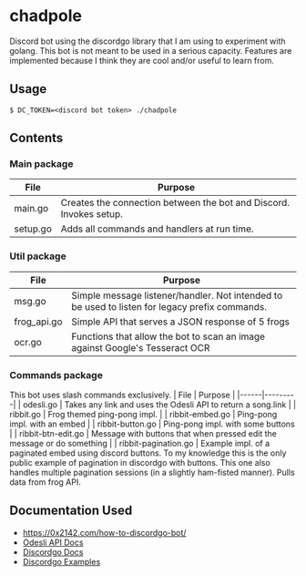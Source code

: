 # chadpole

Discord bot using the discordgo library that I am using to experiment with golang. This bot is not meant to be used in a serious capacity. Features are implemented because I think they are cool and/or useful to learn from.

## Usage

```
$ DC_TOKEN=<discord bot token> ./chadpole
```

## Contents

### Main package
| File | Purpose |
|------|---------|
| main.go | Creates the connection between the bot and Discord. Invokes setup. |
| setup.go | Adds all commands and handlers at run time. |

### Util package
| File | Purpose |
|------|---------|
| msg.go | Simple message listener/handler. Not intended to be used to listen for legacy prefix commands. |
| frog_api.go | Simple API that serves a JSON response of 5 frogs |
| ocr.go | Functions that allow the bot to scan an image against Google's Tesseract OCR |

### Commands package
This bot uses slash commands exclusively.
| File | Purpose |
|------|---------|
| odesli.go | Takes any link and uses the Odesli API to return a song.link |
| ribbit.go | Frog themed ping-pong impl. |
| ribbit-embed.go | Ping-pong impl. with an embed |
| ribbit-button.go | Ping-pong impl. with some buttons |
| ribbit-btn-edit.go | Message with buttons that when pressed edit the message or do something |
| ribbit-pagination.go | Example impl. of a paginated embed using discord buttons. To my knowledge this is the only public example of pagination in discordgo with buttons. This one also handles multiple pagination sessions (in a slightly ham-fisted manner). Pulls data from frog API.

## Documentation Used
- https://0x2142.com/how-to-discordgo-bot/
- [Odesli API Docs](https://linktree.notion.site/API-d0ebe08a5e304a55928405eb682f6741)
- [Discordgo Docs](https://pkg.go.dev/github.com/bwmarrin/discordgo)
- [Discordgo Examples](https://github.com/bwmarrin/discordgo/tree/master/examples)